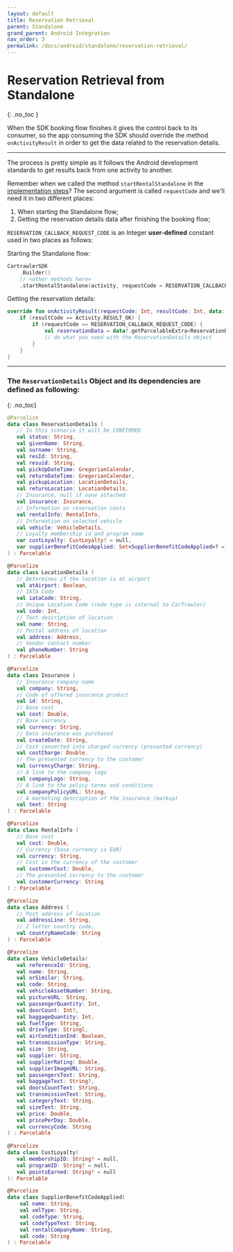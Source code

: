 ```yaml
---
layout: default
title: Reservation Retrieval
parent: Standalone
grand_parent: Android Integration
nav_order: 3
permalink: /docs/android/standalone/reservation-retrieval/
---
```


# Reservation Retrieval from Standalone 

{: .no_toc }

When the SDK booking flow finishes it gives the control back to its consumer, so the app
consuming the SDK should override the method `onActivityResult` in order to get the data related
to the reservation details.

---

The process is pretty simple as it follows the Android development standards to get results back
from one activity to another.

Remember when we called the method `startRentalStandalone` in the <a href="/docs/android/standalone/implementation-steps/" target="_blank">implementation steps</a>?
The second argument is called `requestCode` and we'll need it in two different places:

<ol>
  <li>When starting the Standalone flow;</li>
  <li>Getting the reservation details data after finishing the booking flow;</li>
</ol>

`RESERVATION_CALLBACK_REQUEST_CODE` is an Integer <b>user-defined</b> constant used in two places as follows:

Starting the Standalone flow:
```kotlin
CartrawlerSDK
    .Builder()
    // <other methods here>
    .startRentalStandalone(activity, requestCode = RESERVATION_CALLBACK_REQUEST_CODE)
```

Getting the reservation details:
```kotlin
override fun onActivityResult(requestCode: Int, resultCode: Int, data: Intent?) {
    if (resultCode == Activity.RESULT_OK) {
        if (requestCode == RESERVATION_CALLBACK_REQUEST_CODE) {
            val reservationData = data?.getParcelableExtra<ReservationDetails>(CartrawlerSDK.RESERVATION_DETAILS)
            // do what you need with the ReservationDetails object
        }
    }      
}
```
---

### The `ReservationDetails` Object and its dependencies are defined as following:
{: .no_toc}

```kotlin
@Parcelize
data class ReservationDetails (
   // In this scenario it will be CONFIRMED
   val status: String,
   val givenName: String,
   val surname: String,
   val resId: String,
   val resuid: String,
   val pickUpDateTime: GregorianCalendar,
   val returnDateTime: GregorianCalendar,
   val pickupLocation: LocationDetails,
   val returnLocation: LocationDetails, 
   // Insurance, null if none attached
   val insurance: Insurance, 
   // Information on reservation costs
   val rentalInfo: RentalInfo, 
   // Information on selected vehicle
   val vehicle: VehicleDetails,
   // Loyalty membership id and program name
   var custLoyalty: CustLoyalty? = null,
   var supplierBenefitCodesApplied: Set<SupplierBenefitCodeApplied>? = null
) : Parcelable

@Parcelize
data class LocationDetails (
   // Determines if the location is at airport
   val atAirport: Boolean, 
   // IATA Code
   val iataCode: String,  
   // Unique Location Code (code type is internal to CarTrawler)
   val code: Int,  
   // Text description of location
   val name: String, 
   // Postal address of location
   val address: Address, 
   // Vendor contact number
   val phoneNumber: String
) : Parcelable

@Parcelize
data class Insurance (
   // Insurance company name
   val company: String, 
   // Code of offered insurance product
   val id: String, 
   // Base cost
   val cost: Double, 
   // Base currency
   val currency: String, 
   // Date insurance was purchased
   val createDate: String, 
   // Cost converted into charged currency (presented currency)
   val costCharge: Double, 
   // The presented currency to the customer
   val currencyCharge: String,
   // A link to the company logo
   val companyLogo: String, 
   // A link to the policy terms and conditions
   val companyPolicyURL: String, 
   // A marketing description of the insurance (markup)
   val text: String
) : Parcelable

@Parcelize
data class RentalInfo (
   // Base cost
   val cost: Double, 
   // Currency (base currency is EUR)
   val currency: String, 
   // Cost in the currency of the customer
   val customerCost: Double, 
   // The presented currency to the customer
   val customerCurrency: String 
) : Parcelable

@Parcelize
data class Address (
   // Post address of location
   val addressLine: String, 
   // 2 letter country code.
   val countryNameCode: String
) : Parcelable

@Parcelize
data class VehicleDetails(
   val referenceId: String,
   val name: String,
   val orSimilar: String,
   val code: String,
   val vehicleAssetNumber: String,
   val pictureURL: String,
   val passengerQuantity: Int,
   val doorCount: Int?,
   val baggageQuantity: Int,
   val fuelType: String,
   val driveType: Stringl,
   val airConditionInd: Boolean,
   val transmissionType: String,
   val size: String,
   val supplier: String,
   val supplierRating: Double,
   val supplierImageURL: String,
   val passengersText: String,
   val baggageText: String?,
   val doorsCountText: String,
   val transmissionText: String,
   val categoryText: String,
   val sizeText: String,
   val price: Double,
   val pricePerDay: Double,
   val currencyCode: String
) : Parcelable
   
@Parcelize
data class CustLoyalty(
   val membershipID: String? = null, 
   val programID: String? = null,
   val pointsEarned: String? = null
): Parcelable

@Parcelize
data class SupplierBenefitCodeApplied(
    val name: String,
    val xmlType: String,
    val codeType: String,
    val codeTypeText: String,
    val rentalCompanyName: String,
    val code: String
) : Parcelable
```    